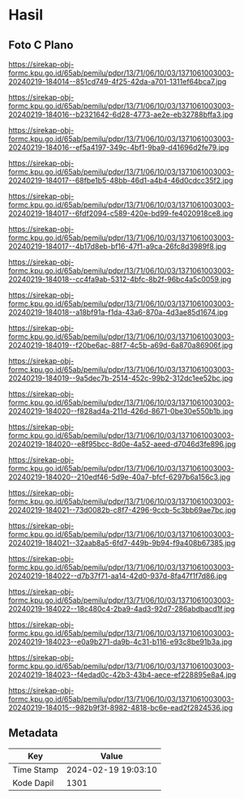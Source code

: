 # Hasil

## Foto C Plano

https://sirekap-obj-formc.kpu.go.id/65ab/pemilu/pdpr/13/71/06/10/03/1371061003003-20240219-184014--851cd749-4f25-42da-a701-1311ef64bca7.jpg

https://sirekap-obj-formc.kpu.go.id/65ab/pemilu/pdpr/13/71/06/10/03/1371061003003-20240219-184016--b2321642-6d28-4773-ae2e-eb32788bffa3.jpg

https://sirekap-obj-formc.kpu.go.id/65ab/pemilu/pdpr/13/71/06/10/03/1371061003003-20240219-184016--ef5a4197-349c-4bf1-9ba9-d41696d2fe79.jpg

https://sirekap-obj-formc.kpu.go.id/65ab/pemilu/pdpr/13/71/06/10/03/1371061003003-20240219-184017--68fbe1b5-48bb-46d1-a4b4-46d0cdcc35f2.jpg

https://sirekap-obj-formc.kpu.go.id/65ab/pemilu/pdpr/13/71/06/10/03/1371061003003-20240219-184017--6fdf2094-c589-420e-bd99-fe4020918ce8.jpg

https://sirekap-obj-formc.kpu.go.id/65ab/pemilu/pdpr/13/71/06/10/03/1371061003003-20240219-184017--4b17d8eb-bf16-47f1-a9ca-26fc8d3989f8.jpg

https://sirekap-obj-formc.kpu.go.id/65ab/pemilu/pdpr/13/71/06/10/03/1371061003003-20240219-184018--cc4fa9ab-5312-4bfc-8b2f-96bc4a5c0059.jpg

https://sirekap-obj-formc.kpu.go.id/65ab/pemilu/pdpr/13/71/06/10/03/1371061003003-20240219-184018--a18bf91a-f1da-43a6-870a-4d3ae85d1674.jpg

https://sirekap-obj-formc.kpu.go.id/65ab/pemilu/pdpr/13/71/06/10/03/1371061003003-20240219-184019--f20be6ac-88f7-4c5b-a69d-6a870a86906f.jpg

https://sirekap-obj-formc.kpu.go.id/65ab/pemilu/pdpr/13/71/06/10/03/1371061003003-20240219-184019--9a5dec7b-2514-452c-99b2-312dc1ee52bc.jpg

https://sirekap-obj-formc.kpu.go.id/65ab/pemilu/pdpr/13/71/06/10/03/1371061003003-20240219-184020--f828ad4a-211d-426d-8671-0be30e550b1b.jpg

https://sirekap-obj-formc.kpu.go.id/65ab/pemilu/pdpr/13/71/06/10/03/1371061003003-20240219-184020--e8f95bcc-8d0e-4a52-aeed-d7046d3fe896.jpg

https://sirekap-obj-formc.kpu.go.id/65ab/pemilu/pdpr/13/71/06/10/03/1371061003003-20240219-184020--210edf46-5d9e-40a7-bfcf-6297b6a156c3.jpg

https://sirekap-obj-formc.kpu.go.id/65ab/pemilu/pdpr/13/71/06/10/03/1371061003003-20240219-184021--73d0082b-c8f7-4296-9ccb-5c3bb69ae7bc.jpg

https://sirekap-obj-formc.kpu.go.id/65ab/pemilu/pdpr/13/71/06/10/03/1371061003003-20240219-184021--32aab8a5-6fd7-449b-9b94-f9a408b67385.jpg

https://sirekap-obj-formc.kpu.go.id/65ab/pemilu/pdpr/13/71/06/10/03/1371061003003-20240219-184022--d7b37f71-aa14-42d0-937d-8fa47f1f7d86.jpg

https://sirekap-obj-formc.kpu.go.id/65ab/pemilu/pdpr/13/71/06/10/03/1371061003003-20240219-184022--18c480c4-2ba9-4ad3-92d7-286abdbacd1f.jpg

https://sirekap-obj-formc.kpu.go.id/65ab/pemilu/pdpr/13/71/06/10/03/1371061003003-20240219-184023--e0a9b271-da9b-4c31-b116-e93c8be91b3a.jpg

https://sirekap-obj-formc.kpu.go.id/65ab/pemilu/pdpr/13/71/06/10/03/1371061003003-20240219-184023--f4edad0c-42b3-43b4-aece-ef228895e8a4.jpg

https://sirekap-obj-formc.kpu.go.id/65ab/pemilu/pdpr/13/71/06/10/03/1371061003003-20240219-184015--982b9f3f-8982-4818-bc6e-ead2f2824536.jpg


## Metadata

| Key        | Value               |
| ---------- | ------------------- |
| Time Stamp | 2024-02-19 19:03:10 |
| Kode Dapil | 1301                |



